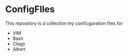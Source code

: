 # ConfigFIles

This repository is a collection my conficguration files for 
* VIM 
* Bash
* Ctags 
* Albert
